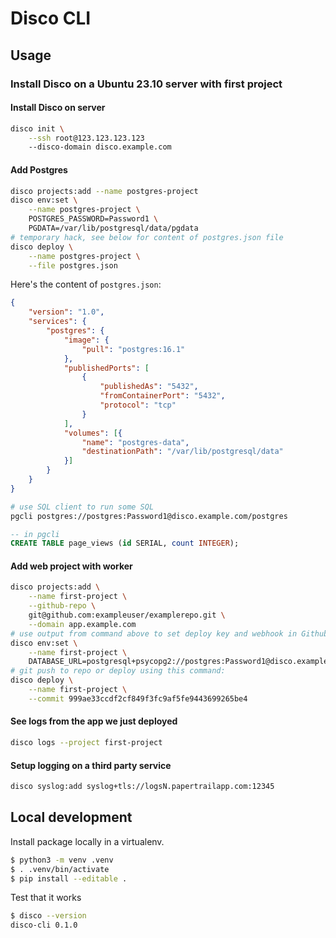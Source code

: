 # Disco CLI

## Usage

### Install Disco on a Ubuntu 23.10 server with first project

#### Install Disco on server

```bash
disco init \
    --ssh root@123.123.123.123
    --disco-domain disco.example.com
```

#### Add Postgres

```bash
disco projects:add --name postgres-project
disco env:set \
    --name postgres-project \
    POSTGRES_PASSWORD=Password1 \
    PGDATA=/var/lib/postgresql/data/pgdata
# temporary hack, see below for content of postgres.json file
disco deploy \
    --name postgres-project \
    --file postgres.json
```

Here's the content of `postgres.json`:
```json
{
    "version": "1.0",
    "services": {
        "postgres": {
            "image": {
                "pull": "postgres:16.1"
            },
            "publishedPorts": [
                {
                    "publishedAs": "5432",
                    "fromContainerPort": "5432",
                    "protocol": "tcp"
                }
            ],
            "volumes": [{
                "name": "postgres-data",
                "destinationPath": "/var/lib/postgresql/data"
            }]
        }
    }
}
```

```bash
# use SQL client to run some SQL
pgcli postgres://postgres:Password1@disco.example.com/postgres
```

```sql
-- in pgcli
CREATE TABLE page_views (id SERIAL, count INTEGER);
```


#### Add web project with worker

```bash
disco projects:add \
    --name first-project \
    --github-repo \
    git@github.com:exampleuser/examplerepo.git \
    --domain app.example.com
# use output from command above to set deploy key and webhook in Github
disco env:set \
    --name first-project \
    DATABASE_URL=postgresql+psycopg2://postgres:Password1@disco.example.com/postgres
# git push to repo or deploy using this command:
disco deploy \
    --name first-project \
    --commit 999ae33ccdf2cf849f3fc9af5fe9443699265be4
```

#### See logs from the app we just deployed

```bash
disco logs --project first-project
```

#### Setup logging on a third party service

```bash
disco syslog:add syslog+tls://logsN.papertrailapp.com:12345
```

## Local development

Install package locally in a virtualenv.

```bash
$ python3 -m venv .venv
$ . .venv/bin/activate
$ pip install --editable .
```

Test that it works
```bash
$ disco --version
disco-cli 0.1.0
```
